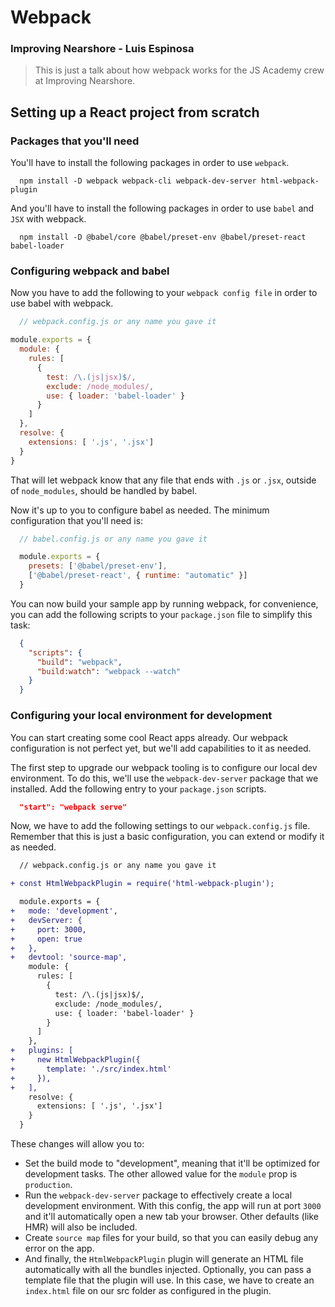 # Webpack
### Improving Nearshore - Luis Espinosa

> This is just a talk about how webpack works for the JS Academy crew at Improving Nearshore.


## Setting up a React project from scratch

### Packages that you'll need

You'll have to install the following packages in order to use `webpack`.

```shell
  npm install -D webpack webpack-cli webpack-dev-server html-webpack-plugin
```

And you'll have to install the following packages in order to use `babel` and `JSX` with webpack.

```shell
  npm install -D @babel/core @babel/preset-env @babel/preset-react babel-loader
```

### Configuring webpack and babel

Now you have to add the following to your `webpack config file` in order to use babel with webpack.


```js
  // webpack.config.js or any name you gave it

module.exports = {
  module: {
    rules: [
      {
        test: /\.(js|jsx)$/,
        exclude: /node_modules/,
        use: { loader: 'babel-loader' }
      }
    ]
  },
  resolve: {
    extensions: [ '.js', '.jsx']
  }
}
```

That will let webpack know that any file that ends with `.js` or `.jsx`, outside of `node_modules`, should be handled by babel. 

Now it's up to you to configure babel as needed. The minimum configuration that you'll need is:

```js
  // babel.config.js or any name you gave it

  module.exports = {
    presets: ['@babel/preset-env'],
    ['@babel/preset-react', { runtime: "automatic" }]
  }
```

You can now build your sample app by running webpack, for convenience, you can add the following scripts to your `package.json` file to simplify this task:

```json
  {
    "scripts": {
      "build": "webpack",
      "build:watch": "webpack --watch"
    }
  }
```

### Configuring your local environment for development

You can start creating some cool React apps already. Our webpack configuration is not perfect yet, but we'll add capabilities to it as needed.

The first step to upgrade our webpack tooling is to configure our local dev environment. To do this, we'll use the `webpack-dev-server` package that we installed. Add the following entry to your `package.json` scripts.

```json
  "start": "webpack serve"
```

Now, we have to add the following settings to our `webpack.config.js` file. Remember that this is just a basic configuration, you can extend or modify it as needed.

```diff
  // webpack.config.js or any name you gave it

+ const HtmlWebpackPlugin = require('html-webpack-plugin');

  module.exports = {
+   mode: 'development',
+   devServer: {
+     port: 3000,
+     open: true
+   },
+   devtool: 'source-map',
    module: {
      rules: [
        {
          test: /\.(js|jsx)$/,
          exclude: /node_modules/,
          use: { loader: 'babel-loader' }
        }
      ]
    },
+   plugins: [
+     new HtmlWebpackPlugin({
+       template: './src/index.html'
+     }),
+   ],
    resolve: {
      extensions: [ '.js', '.jsx']
    }
  }
```

These changes will allow you to:
- Set the build mode to "development", meaning that it'll be optimized for development tasks. The other allowed value for the `module` prop is `production`.
- Run the `webpack-dev-server` package to effectively create a local development environment. With this config, the app will run at port `3000` and it'll automatically open a new tab your browser. Other defaults (like HMR) will also be included.
- Create `source map` files for your build, so that you can easily debug any error on the app.
- And finally, the `HtmlWebpackPlugin` plugin will generate an HTML file automatically with all the bundles injected. Optionally, you can pass a template file that the plugin will use. In this case, we have to create an `index.html` file on our src folder as configured in the plugin.